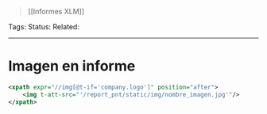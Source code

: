 > [[Informes XLM]]

Tags: 
Status: 
Related: 

___

# Imagen en informe

```xml
<xpath expr="//img[@t-if='company.logo']" position="after">  
    <img t-att-src="'/report_pnt/static/img/nombre_imagen.jpg'"/>  
</xpath>
```